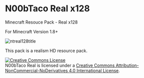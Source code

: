 # N00bTaco Real x128
Minecraft Resouce Pack - Real x128

For Minecraft Version 1.8+

![ntreal128title](https://cloud.githubusercontent.com/assets/1172935/7329477/7c28964e-eaa5-11e4-804e-54baed1c6e06.png)


This pack is a realism HD resource pack.

<a rel="license" href="http://creativecommons.org/licenses/by-nc-nd/4.0/"><img alt="Creative Commons License" style="border-width:0" src="https://i.creativecommons.org/l/by-nc-nd/4.0/80x15.png" /></a><br /><span xmlns:dct="http://purl.org/dc/terms/" href="http://purl.org/dc/dcmitype/StillImage" property="dct:title" rel="dct:type">N00bTaco Real</span> is licensed under a <a rel="license" href="http://creativecommons.org/licenses/by-nc-nd/4.0/">Creative Commons Attribution-NonCommercial-NoDerivatives 4.0 International License</a>.
